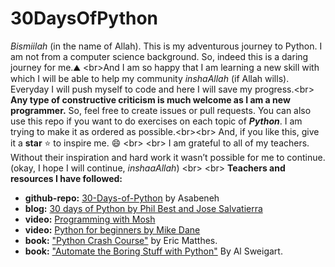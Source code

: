 # 30DaysOfPython
*Bismiilah* (in the name of Allah). This is my adventurous journey to Python. I am not from a computer science background. So, indeed this is a daring journey for me.:mountain:
<br\>And I am so happy that I am learning a new skill with which I will be able to help my community *inshaAllah* (if Allah wills). Everyday I will push myself to code and here I will save my progress.<br\>
**Any type of constructive criticism is much welcome as I am a new programmer.** So, feel free to create issues or pull requests. You can also use this repo if you want to do exercises on each topic of ***Python***. I am trying to make it as ordered as possible.<br\><br\>
And, if you like this, give it a **star** :star: to inspire me. :smile: <br\> <br\>
I am grateful to all of my teachers. Without their inspiration and hard work it wasn’t possible for me to continue. (okay, I hope I will continue, *inshaaAllah*) <br\> <br\>
**Teachers and resources I have followed:**

- **github-repo:** [30-Days-of-Python](https://github.com/Asabeneh/30-Days-Of-Python) by Asabeneh
- **blog:** [30 days of Python by Phil Best and Jose Salvatierra](https://blog.tecladocode.com/)
- **video:** [Programming with Mosh](https://youtu.be/_uQrJ0TkZlc)
- **video:** [Python for beginners by Mike Dane](https://youtu.be/rfscVS0vtbw)
- **book:** ["Python Crash Course"](https://ehmatthes.github.io/pcc/) by Eric Matthes.
- **book:** ["Automate the Boring Stuff with Python"](https://automatetheboringstuff.com/) By Al Sweigart.

